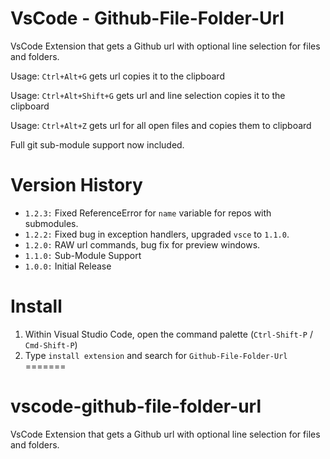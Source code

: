 # VsCode - Github-File-Folder-Url

VsCode Extension that gets a Github url with optional line selection for files and folders.

Usage: `Ctrl+Alt+G` gets url copies it to the clipboard

Usage: `Ctrl+Alt+Shift+G` gets url and line selection copies it to the clipboard

Usage: `Ctrl+Alt+Z` gets url for all open files and copies them to clipboard

Full git sub-module support now included.

# Version History
- `1.2.3:`  Fixed ReferenceError for `name` variable for repos with submodules.
- `1.2.2:`  Fixed bug in exception handlers, upgraded `vsce` to `1.1.0`.
- `1.2.0:`  RAW url commands, bug fix for preview windows.
- `1.1.0:`  Sub-Module Support
- `1.0.0:`  Initial Release

# Install

1. Within Visual Studio Code, open the command palette (`Ctrl-Shift-P` / `Cmd-Shift-P`)
2. Type `install extension` and search for `Github-File-Folder-Url`
=======
# vscode-github-file-folder-url
VsCode Extension that gets a Github url with optional line selection for files and folders.
